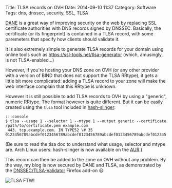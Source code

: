 Title: TLSA records on OVH
Date: 2014-09-10 11:37
Category: Software
Tags: dns, dnssec, security, SSL, TLSA

[DANE][] is a great way of improving security on the web by replacing SSL certificate authorities with DNS records
signed by DNSSEC. Basically, the certificate (or its fingerprint) is contained in a TLSA record, with some paremeters
that specify how clients should validate it.

It is also extremely simple to generate TLSA records for your domain using online tools such as
<https://ssl-tools.net/tlsa-generator> (which, amusingly, is not TLSA-enabled…)

However, if you're hosting your DNS zone on OVH (or any other provider with a version of BIND that does not
support the TLSA RRtype), it gets a little bit more complicated: adding a TLSA record to your zone will make the web
interface complain that this RRtype is unknown.

However it is still possible to add TLSA records to OVH by using a "generic", numeric RRtype. The format however is
quite different. But it can be easily created using the `tlsa` tool included in [hash-slinger][]:

    :::console
    $ tlsa --usage 1 --selector 1 --mtype 1 --output generic --certificate /path/to/certificate.pem example.com
    _443._tcp.example.com. IN TYPE52 \# 35 0123456789abcdef0123456789abcdef0123456789abcdef0123456789abcdef012345

(Be sure to read the tlsa doc to understand what usage, selector and mtype are. Arch Linux users: hash-slinger is now
available on the [AUR][].)

This record can then be added to the zone on OVH without any problem. By the way, my blog is now secured by DANE and
TLSA, as demonstrated by the [DNSSEC/TLSA-Validator][validator] Firefox add-on :smiley:

![TLSA FTW!]({static|/images/2014/tlsa-url.png})

[AUR]: https://aur.archlinux.org/packages/hash-slinger/
[DANE]: https://en.wikipedia.org/wiki/DNS-based_Authentication_of_Named_Entities
[hash-slinger]: http://people.redhat.com/pwouters/hash-slinger/
[validator]: https://www.dnssec-validator.cz/
